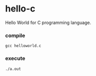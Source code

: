 # hello-c
Hello World for C programming language.

### compile
```none
gcc helloworld.c 
```


### execute
```none
./a.out 
```

